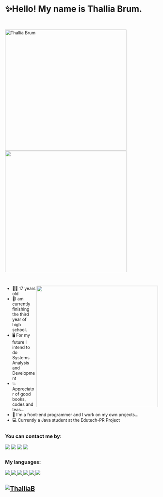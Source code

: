 # ✨Hello! My name is Thallia Brum.

<br>

<!-- <p>
  <img src="https://user-images.githubusercontent.com/79876271/124192717-1c54b980-da9c-11eb-9162-aaa3a819e000.png"
</p> -->
  
 <!-- linguagens -->

<div>
  <p>
    <img align="left" width="400px" src="https://github-readme-stats.vercel.app/api/top-langs/?username=ThalliaB&layout=compact&langs_count=16&theme=dracula" alt="Thallia    Brum" />
  </p>
  
  <p>
    <img width="400px" src="https://github-readme-stats.vercel.app/api?username=ThalliaB&show_icons=true&theme=dracula&include_all_commits=true&count_private=true">
  </p>
</div>

<br>
  <!-- Octocat -->
  <p>
    <img align="right" width="400px" src="https://user-images.githubusercontent.com/79876271/124362082-4ecff500-dc09-11eb-9f13-539e44ddc5be.png"
  </p> 
  
- 👩🏻 17 years old
- 🎉I am currently finishing the third year of high school.
- 🖥 For my future I intend to do Systems Analysis and Development
- 💥 Appreciator of good books, codes and teas...
- 💞️ I'm a front-end programmer and I work on my own projects...
- 💻 Currently a Java student at the Edutech-PR Project
<h2>
<!-- badges -->
 
  ### You can contact me by:

<div>
  <a href="mailto:thalliajb@gmail.com" target="_blank"><img src="https://img.shields.io/badge/Gmail-D14836?style=for-the-badge&logo=gmail&logoColor=white" target="_blank"/></a>
  <a href="https://www.facebook.com/thallia.brum" target="_blank"><img src="https://img.shields.io/badge/Facebook-1877F2?style=for-the-badge&logo=facebook&logoColor=white" target="_blank"/></a>
  <a href="https://www.instagram.com/thalliajulliana" target="_blank"><img src="https://img.shields.io/badge/Instagram-E4405F?style=for-the-badge&logo=instagram&logoColor=white" target="_blank"/></a>
  <a href="#" target="_blank"><img src="https://img.shields.io/badge/LinkedIn-0077B5?style=for-the-badge&logo=linkedin&logoColor=white" target="_blank"/></a>
</div>

<h2>

### My languages:

<div>
  <a href="#"><img src="https://img.shields.io/badge/HTML5-E34F26?style=for-the-badge&logo=html5&logoColor=white">  
  <a href="#"><img src="https://img.shields.io/badge/CSS3-1572B6?style=for-the-badge&logo=css3&logoColor=white">
  <a href="#"><img src="https://img.shields.io/badge/JavaScript-F7DF1E?style=for-the-badge&logo=javascript&logoColor=black">
  <a href="#"><img src="https://img.shields.io/badge/Bootstrap-563D7C?style=for-the-badge&logo=bootstrap&logoColor=white">
  <a href="#"><img src="https://img.shields.io/badge/React-20232A?style=for-the-badge&logo=react&logoColor=61DAFB">
  <a href="#"><img src="https://img.shields.io/badge/Java-ED8B00?style=for-the-badge&logo=java&logoColor=white">
</div>
    
<h2>
  
<div>
  <p align="left"> <img src="https://komarev.com/ghpvc/?username=ThalliaB" alt="ThalliaB" /> </p>
</div>
         


<!--   
<p>☆ Inspirada em <a href="https://github.com/rafaballerini">rafaballerini</a></p>

 -->


<!---
ThalliaB/ThalliaB is a ✨ special ✨ repository because its `README.md` (this file) appears on your GitHub profile.
You can click the Preview link to take a look at your changes.
--->
